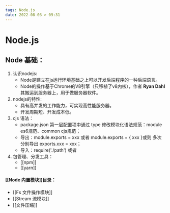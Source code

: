 ```yaml
---
tags: Node.js
date: 2022-08-03 > 09:31
---
```

# Node.js


## Node 基础：
1. 认识nodejs:
	- Node是建立在js运行环境基础之上可以开发后端程序的一种后端语言。
	- Node的操作基于Chrome的V8引擎（只移植了v8内核），作者 **Ryan Dahl** 其搬运到服务器上，用于做服务器软件。
2. nodejs的特性:
	- 具有高并发的工作能力，可实现高性能服务器。
	- 开发周期短、开发成本低。
3. cjs 语法：
	- package.json 第一层配置项中通过 type 修改模块化语法规范：module es6规范、common cjs规范；
	- 导出：module.exports = xxx 或者 module.exports = { xxx }或则 多次分别导出 exports.xxx = xxx；
	- 导入：require('./path') 或者 
4. 包管理、分发工具：
	- [[npm]]
	- [[yarn]]

#### [[Node 内置模块]]目录：

- [[Fs 文件操作模块]]
- [[Stream 流模块]]
- [[文件压缩]]